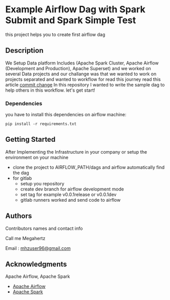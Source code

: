 # Example Airflow Dag with Spark Submit and Spark Simple Test

this project helps you to create first airflow dag

## Description
We Setup Data platform Includes (Apache Spark Cluster, Apache Airflow (Development and Production), Apache Superset)
and we worked on several Data projects and our challange was that we wanted to work on projects separated and wanted to workflow for read this journey read this article [commit change]()
In this repository  I wanted to write the sample dag to help others in this workflow.
let's get start! 


### Dependencies
you have to install this dependencies on airflow machine:
```
pip install -r requirements.txt
```

## Getting Started
After Implementing the Infrastructure in your company or setup the environment on your machine
* clone the project to AIRFLOW_PATH/dags and airflow automatically find the dag 
* for gitlab
    * setup you repository
    * create dev branch for airflow development mode 
    * set tag for example v0.0.1release or v0.0.1dev 
    * gitlab runners worked and send code to airflow 

## Authors

Contributors names and contact info

Call me Megahertz

Email : [mhzuser96@gmail.com](mhzuser96@gmail.com)

## Acknowledgments

Apache Airflow, Apache Spark
* [Apache Airflow](https://airflow.apache.org)
* [Apache Spark](https://spark.apache.org)
